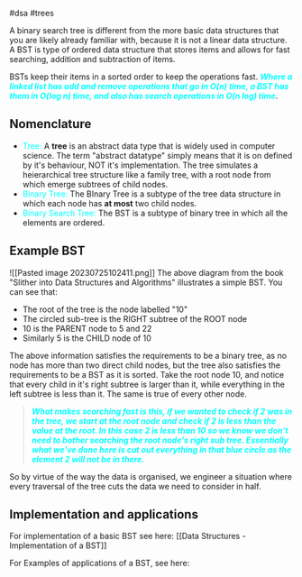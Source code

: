 #dsa #trees

A binary search tree is different from the more basic data structures that you are likely already familiar with, because it is not a linear data structure. A BST is type of ordered data structure that stores items and allows for fast searching, addition and subtraction of items.

BSTs keep their items in a sorted order to keep the operations fast. <span style="color: cyan; font-weight: bold; font-style: italic"> Where a linked list has add and remove operations that go in O(n) time, a BST has them in O(log n) time, and also has search operations in O(n log) time</span>.

## Nomenclature
- <span style="color: cyan;">Tree: </span>A **tree** is an abstract data type that is widely used in computer science. The term "abstract datatype" simply means that it is on defined by it's behaviour, NOT it's implementation. The tree simulates a heierarchical tree structure like a family tree, with a root node from which emerge subtrees of child nodes.
- <span style="color: cyan;">Binary Tree: </span> The BInary Tree is a subtype of the tree data structure in which each node has **at most** two child nodes.
-  <span style="color: cyan;">Binary Search Tree: </span> The BST is a subtype of binary tree in which all the elements are ordered.

## Example BST
![[Pasted image 20230725102411.png]]
The above diagram from the book "Slither into Data Structures and Algorithms" illustrates a simple BST. You can see that:
- The root of the tree is the node labelled "10"
- The circled sub-tree is the RIGHT subtree of the ROOT node
- 10 is the PARENT node to 5 and 22
- Similarly 5 is the CHILD node of 10

The above information satisfies the requirements to be a binary tree, as no node has more than two direct child nodes, but the tree also satisfies the requirements to be a BST as it is sorted. Take the root node 10, and notice that every child in it's right subtree is larger than it, while everything in the left subtree is less than it. The same is true of every other node.
<blockquote style="color: cyan; font-weight: bold; font-style: italic">What makes searching fast is this, if we wanted to check if 2 was in the tree, we start at the
root node and check if 2 is less than the value at the root. In this case 2 is less than 10 so we
know we don't need to bother searching the root node's right sub tree. Essentially what we've
done here is cut out everything in that blue circle as the element 2 will not be in there.</blockquote>
So by virtue of the way the data is organised, we engineer a situation where every traversal of the tree cuts the data we need to consider in half.

## Implementation and applications
For implementation of a basic BST see here: [[Data Structures - Implementation of a BST]]

For Examples of applications of a BST, see here: 